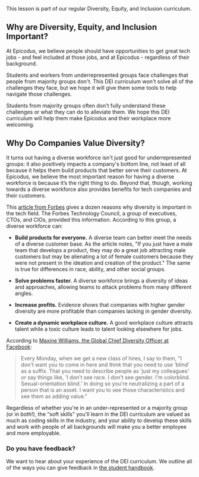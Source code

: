 This lesson is part of our regular Diversity, Equity, and Inclusion curriculum.

## Why are Diversity, Equity, and Inclusion Important?

At Epicodus, we believe people should have opportunities to get great tech jobs - and feel included at those jobs, and at Epicodus - regardless of their background. 

Students and workers from underrepresented groups face challenges that people from majority groups don't. This DEI curriculum won't solve all of the challenges they face, but we hope it will give them some tools to help navigate those challenges.

Students from majority groups often don't fully understand these challenges or what they can do to alleviate them. We hope this DEI curriculum will help them make Epicodus and their workplace more welcoming.

## Why Do Companies Value Diversity?

It turns out having a diverse workforce isn't just good for underrepresented groups: it also positively impacts a company's bottom line, not least of all because it helps them build products that better serve their customers. At Epicodus, we believe the most important reason for having a diverse workforce is because it’s the right thing to do. Beyond that, though, working towards a diverse workforce also provides benefits for tech companies and their customers.

This [article from Forbes](https://www.forbes.com/sites/forbestechcouncil/2018/07/12/12-ways-diversity-makes-a-difference-in-tech/#67bf08812bc6) gives a dozen reasons why diversity is important in the tech field. The Forbes Technology Council, a group of executives, CTOs, and CIOs, provided this information. According to this group, a diverse workforce can:

* **Build products for everyone.** A diverse team can better meet the needs of a diverse customer base. As the article notes, "If you just have a male team that develops a product, they may do a great job attracting male customers but may be alienating a lot of female customers because they were not present in the ideation and creation of the product." The same is true for differences in race, ability, and other social groups.

* **Solve problems faster.** A diverse workforce brings a diversity of ideas and approaches, allowing teams to attack problems from many different angles.

* **Increase profits.** Evidence shows that companies with higher gender diversity are more profitable than companies lacking in gender diversity.

* **Create a dynamic workplace culture.** A good workplace culture attracts talent while a toxic culture leads to talent looking elsewhere for jobs.

According to [Maxine Williams, the Global Chief Diversity Officer at Facebook](https://www.businessinsider.com/facebooks-2016-strategy-for-improving-diversity-2016-1):

> Every Monday, when we get a new class of hires, I say to them, "I don't want you to come in here and think that you need to use 'blind' as a suffix. That you need to describe people as 'just my colleagues' or say things like, 'I don't see race. I don't see gender. I'm colorblind. Sexual-orientation blind.' In doing so you're neutralizing a part of a person that is an asset. I want you to see those characteristics and see them as adding value."

Regardless of whether you're in an under-represented or a majority group (or in both!), the "soft skills" you'll learn in the DEI curriculum are valued as much as coding skills in the industry, and your ability to develop these skills and work with people of all backgrounds will make you a better employee and more employable.

### Do you have feedback?
We want to hear about your experience of the DEI curriculum. We outline all of the ways you can give feedback in [the student handbook](https://www.learnhowtoprogram.com/introduction-to-programming/getting-started-at-epicodus/student-handbook#giving-feedback).
